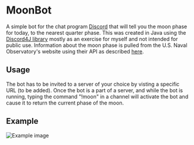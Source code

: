# MoonBot

A simple bot for the chat program [Discord](https://discordapp.com/) that will tell you the moon phase for today, to the nearest quarter phase. This was created in Java using the [Discord4J library](https://github.com/austinv11/Discord4J) mostly as an exercise for myself and not intended for public use. Information about the moon phase is pulled from the U.S. Naval Observatory's website using their API as described [here](http://aa.usno.navy.mil/data/docs/api.php#phase).

## Usage

The bot has to be invited to a server of your choice by visting a specific URL (to be added). Once the bot is a part of a server, and while the bot is running, typing the command "!moon" in a channel will activate the bot and cause it to return the current phase of the moon.

## Example

![Example image](https://www.dropbox.com/s/jqrsn7000rlvts0/Capture.PNG?raw=1)
